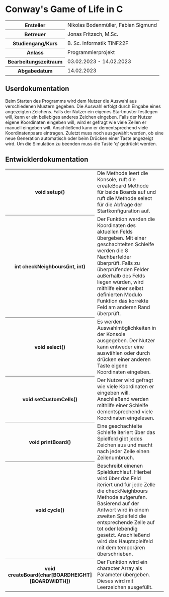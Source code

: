 # Conway's Game of Life in C

<table>
<tr><th>Ersteller</th><td>Nikolas Bodenmüller, Fabian Sigmund</td></tr>
<tr><th>Betreuer</th><td>Jonas Fritzsch, M.Sc.</td></tr>
<tr><th>Studiengang/Kurs</th><td>B. Sc. Informatik TINF22F</td></tr>
<tr><th>Anlass</th><td>Programmierprojekt</td></tr>
<tr><th>Bearbeitungszeitraum</th><td>03.02.2023 - 14.02.2023</td></tr>
<tr><th>Abgabedatum</th><td>14.02.2023</td></tr>
</table>

## Userdokumentation

Beim Starten des Programms wird dem Nutzer die Auswahl aus verschiedenen Mustern gegeben. Die Auswahl erfolgt durch Eingabe eines angezeigten Zeichens. Falls der Nutzer ein eigenes Startmuster festlegen will, kann er ein beliebiges anderes Zeichen eingeben. Falls der Nutzer eigene Koordinaten eingeben will, wird er gefragt wie viele Zellen er manuell eingeben will. Anschließend kann er dementsprechend viele Koordinatenpaare eintragen. Zuletzt muss noch ausgewählt werden, ob eine neue Generation automatisch oder beim Drücken einer Taste angezeigt wird. Um die Simulation zu beenden muss die Taste 'q' gedrückt werden.

## Entwicklerdokumentation

<table>
<tr><th>void setup()</th><td>Die Methode leert die Konsole, ruft die createBoard Methode für beide Boards auf und ruft die Methode select für die Abfrage der Startkonfiguration auf.<td></tr>
<tr><th>int checkNeighbours(int, int)</th><td>Der Funktion werden die Koordinaten des aktuellen Felds übergeben. Mit einer geschachtelten Schleife werden die 8 Nachbarfelder überprüft. Falls zu überprüfenden Felder außerhalb des Felds liegen würden, wird mithilfe einer selbst definierten Modulo Funktion das korrekte Feld am anderen Rand überprüft.</td></tr>
<tr><th>void select()</th><td>Es werden Auswahlmöglichkeiten in der Konsole ausgegeben. Der Nutzer kann entweder eine auswählen oder durch drücken einer anderen Taste eigene Koordinaten eingeben.</td></tr>
<tr><th>void setCustomCells()</th><td>Der Nutzer wird gefragt wie viele Koordinaten er eingeben will. Anschließend werden mithilfe einer Schleife dementsprechend viele Koordinaten eingelesen.</td></tr>
<tr><th>void printBoard()</th><td>Eine geschachtelte Schleife iteriert über das Spielfeld gibt jedes Zeichen aus und macht nach jeder Zeile einen Zeilenumbruch.</td></tr>
<tr><th>void cycle()</th><td>Beschreibt einenen Spieldurchlauf. Hierbei wird über das Feld iteriert und für jede Zelle die checkNeighbours Methode aufgerufen. Basierend auf der Antwort wird in einem zweiten Spielfeld die entsprechende Zelle auf tot oder lebendig gesetzt. Anschließend wird das Hauptspielfeld mit dem temporären überschrieben. </td></tr>
<tr><th>void createBoard(char[BOARDHEIGHT][BOARDWIDTH])</th><td>Der Funktion wird ein character Array als Parameter übergeben. Dieses wird mit Leerzeichen ausgefüllt.</td></tr>
</table>



